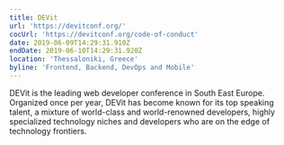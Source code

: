 ```yaml
---
title: DEVit
url: 'https://devitconf.org/'
cocUrl: 'https://devitconf.org/code-of-conduct'
date: 2019-06-09T14:29:31.910Z
endDate: 2019-06-10T14:29:31.920Z
location: 'Thessaloniki, Greece'
byline: 'Frontend, Backend, DevOps and Mobile'
---
```

DEVit is the leading web developer conference in South East Europe. Organized once per year, DEVit has become known for its top speaking talent, a mixture of world-class and world-renowned developers, highly specialized technology niches and developers who are on the edge of technology frontiers.
